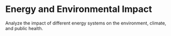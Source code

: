 # Energy and Environmental Impact

Analyze the impact of different energy systems on the environment, climate, and public health.